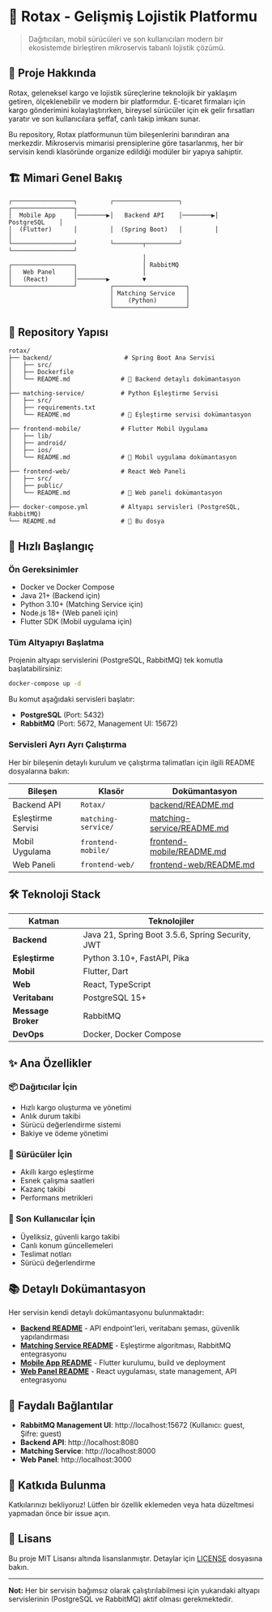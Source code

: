 # 🚚 Rotax - Gelişmiş Lojistik Platformu

> Dağıtıcıları, mobil sürücüleri ve son kullanıcıları modern bir ekosistemde birleştiren mikroservis tabanlı lojistik çözümü.

## 📖 Proje Hakkında

Rotax, geleneksel kargo ve lojistik süreçlerine teknolojik bir yaklaşım getiren, ölçeklenebilir ve modern bir platformdur. E-ticaret firmaları için kargo gönderimini kolaylaştırırken, bireysel sürücüler için ek gelir fırsatları yaratır ve son kullanıcılara şeffaf, canlı takip imkanı sunar.

Bu repository, Rotax platformunun tüm bileşenlerini barındıran ana merkezdir. Mikroservis mimarisi prensiplerine göre tasarlanmış, her bir servisin kendi klasöründe organize edildiği modüler bir yapıya sahiptir.

## 🏗️ Mimari Genel Bakış

```
┌─────────────────┐         ┌──────────────────┐         ┌─────────────────┐
│  Mobile App     │────────▶│   Backend API    │────────▶│   PostgreSQL    │
│  (Flutter)      │         │  (Spring Boot)   │         │                 │
└─────────────────┘         └────────┬─────────┘         └─────────────────┘
                                     │
┌─────────────────┐                  │ RabbitMQ
│   Web Panel     │                  │
│   (React)       │────────▶         ▼
└─────────────────┘         ┌────────────────────┐
                            │ Matching Service   │
                            │    (Python)        │
                            └────────────────────┘
```

## 📁 Repository Yapısı

```
rotax/
├── backend/                    # Spring Boot Ana Servisi
│   ├── src/
│   ├── Dockerfile
│   └── README.md              # 📘 Backend detaylı dokümantasyon
│
├── matching-service/          # Python Eşleştirme Servisi
│   ├── src/
│   ├── requirements.txt
│   └── README.md              # 📘 Eşleştirme servisi dokümantasyon
│
├── frontend-mobile/           # Flutter Mobil Uygulama
│   ├── lib/
│   ├── android/
│   ├── ios/
│   └── README.md              # 📘 Mobil uygulama dokümantasyon
│
├── frontend-web/              # React Web Paneli
│   ├── src/
│   ├── public/
│   └── README.md              # 📘 Web paneli dokümantasyon
│
├── docker-compose.yml         # Altyapı servisleri (PostgreSQL, RabbitMQ)
└── README.md                  # 📄 Bu dosya
```

## 🚀 Hızlı Başlangıç

### Ön Gereksinimler

- Docker ve Docker Compose
- Java 21+ (Backend için)
- Python 3.10+ (Matching Service için)
- Node.js 18+ (Web paneli için)
- Flutter SDK (Mobil uygulama için)

### Tüm Altyapıyı Başlatma

Projenin altyapı servislerini (PostgreSQL, RabbitMQ) tek komutla başlatabilirsiniz:

```bash
docker-compose up -d
```

Bu komut aşağıdaki servisleri başlatır:
- **PostgreSQL** (Port: 5432)
- **RabbitMQ** (Port: 5672, Management UI: 15672)

### Servisleri Ayrı Ayrı Çalıştırma

Her bir bileşenin detaylı kurulum ve çalıştırma talimatları için ilgili README dosyalarına bakın:

| Bileşen | Klasör | Dokümantasyon |
|---------|--------|---------------|
| Backend API | `Rotax/` | [backend/README.md](./Rotax/README.md) |
| Eşleştirme Servisi | `matching-service/` | [matching-service/README.md](./matching-service/README.md) |
| Mobil Uygulama | `frontend-mobile/` | [frontend-mobile/README.md](./RotaxFront/rotax/README.md) |
| Web Paneli | `frontend-web/` | [frontend-web/README.md](./RotaxFront/rotax/README.md) |

## 🛠️ Teknoloji Stack

| Katman | Teknolojiler |
|--------|-------------|
| **Backend** | Java 21, Spring Boot 3.5.6, Spring Security, JWT |
| **Eşleştirme** | Python 3.10+, FastAPI, Pika |
| **Mobil** | Flutter, Dart |
| **Web** | React, TypeScript |
| **Veritabanı** | PostgreSQL 15+ |
| **Message Broker** | RabbitMQ |
| **DevOps** | Docker, Docker Compose |

## ✨ Ana Özellikler

### 📦 Dağıtıcılar İçin
- Hızlı kargo oluşturma ve yönetimi
- Anlık durum takibi
- Sürücü değerlendirme sistemi
- Bakiye ve ödeme yönetimi

### 🚗 Sürücüler İçin
- Akıllı kargo eşleştirme
- Esnek çalışma saatleri
- Kazanç takibi
- Performans metrikleri

### 📱 Son Kullanıcılar İçin
- Üyeliksiz, güvenli kargo takibi
- Canlı konum güncellemeleri
- Teslimat notları
- Sürücü değerlendirme

## 📚 Detaylı Dokümantasyon

Her servisin kendi detaylı dokümantasyonu bulunmaktadır:

- **[Backend README](./backend/README.md)** - API endpoint'leri, veritabanı şeması, güvenlik yapılandırması
- **[Matching Service README](./matching-service/README.md)** - Eşleştirme algoritması, RabbitMQ entegrasyonu
- **[Mobile App README](./frontend-mobile/README.md)** - Flutter kurulumu, build ve deployment
- **[Web Panel README](./frontend-web/README.md)** - React uygulaması, state management, API entegrasyonu

## 🔗 Faydalı Bağlantılar

- **RabbitMQ Management UI**: http://localhost:15672 (Kullanıcı: guest, Şifre: guest)
- **Backend API**: http://localhost:8080
- **Matching Service**: http://localhost:8000
- **Web Panel**: http://localhost:3000

## 🤝 Katkıda Bulunma

Katkılarınızı bekliyoruz! Lütfen bir özellik eklemeden veya hata düzeltmesi yapmadan önce bir issue açın.

## 📄 Lisans

Bu proje MIT Lisansı altında lisanslanmıştır. Detaylar için [LICENSE](LICENSE) dosyasına bakın.

---

**Not:** Her bir servisin bağımsız olarak çalıştırılabilmesi için yukarıdaki altyapı servislerinin (PostgreSQL ve RabbitMQ) aktif olması gerekmektedir.
